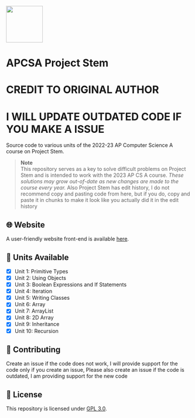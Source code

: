 <p><img src="https://raw.githubusercontent.com/ricky8k/APCSA-ProjectStem/main/docs/static/icon.png" width="100"></p>

# APCSA Project Stem

# CREDIT TO ORIGINAL AUTHOR
# I WILL UPDATE OUTDATED CODE IF YOU MAKE A ISSUE

Source code to various units of the 2022-23 AP Computer Science A course on Project Stem.

> **Note**  
> This repository serves as a key to solve difficult problems on Project Stem and is intended to work with the 2023 AP CS A course. *These solutions may grow out-of-date as new changes are made to the course every year.*
> Also Project Stem has edit history, I do not recommend copy and pasting code from here, but if you do, copy and paste it in chunks to make it look like you actually did it in the edit history

## 🌐 Website

A user-friendly website front-end is available [here](https://ricky8k.github.io/APCSA-ProjectStem/).
  
## 📃 Units Available

- [X] Unit 1: Primitive Types
- [X] Unit 2: Using Objects
- [X] Unit 3: Boolean Expressions and If Statements
- [X] Unit 4: Iteration
- [X] Unit 5: Writing Classes
- [X] Unit 6: Array
- [X] Unit 7: ArrayList
- [X] Unit 8: 2D Array
- [X] Unit 9: Inheritance
- [X] Unit 10: Recursion

## 📝 Contributing

Create an issue if the code does not work, I will provide support for the code only if you create an issue, 
Please also create an issue if the code is outdated, I am providing support for the new code

## 📜 License

This repository is licensed under [GPL 3.0](https://raw.githubusercontent.com/ricky8k/APCSA-ProjectStem/main/LICENSE).
